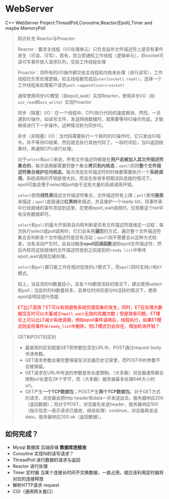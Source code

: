 # WebServer
C++ WebServer Project:ThreadPoll,Coroutine,Reactor(Epoll),Timer and maybe MemoryPoll


>知识补充 Reactor与Proactor
>
>Reactor：要求主线程（I/O处理单元）只负责监听文件描述符上是否有事件发生（可读、可写），若有，则立即通知工作线程（逻辑单元），将socket可读可写事件放入请求队列，交给工作线程处理
>
>Proactor：将所有的I/O操作都交给主线程和内核来处理（进行读写），工作线程仅负责处理逻辑，如主线程都完成后`user[socket].read()`，选择一个工作线程来处理客户请求`pool->append(users+socket)`
>
>通常使用同步I/O模型（如epoll_wait）实现Reactor，使用异步I/O（如`aio_read`和`aio_write`）实现Proactor
>
>同步（阻塞）I/O：在一个线程中，CPU执行代码的速度极快，然而，一旦遇到IO操作，如读写文件、发送网络数据时，就需要等待IO操作完成，才能继续进行下一步操作。这种情况称为同步IO。
>
>异步（非阻塞）I/O：当代码需要执行一个耗时的IO操作时，它只发出IO指令，并不等待IO结果，然后就去执行其他代码了。一段时间后，当IO返回结果时，再通知CPU进行处理。
>
>对于`select`和`poll`来说，所有文件描述符都是在**用户态被加入其文件描述符集合的**，每次调用都需要将整个集合**拷贝到内核态**；`epoll`则将**整个文件描述符集合维护在内核态**，每次添加文件描述符的时候都需要执行一个**系统调用**。系统调用的开销是很大的，而且在有很多短期活跃连接的情况下，epoll可能会慢于select和poll由于这些大量的系统调用开销。
>
>`select`使用**线性表**描述文件描述符集合，文件描述符有上限；`poll`使用**链表**来描述；`epoll`底层通过**红黑树**来描述，并且维护一个ready list，将事件表中已经就绪的事件添加到这里，在使用epoll_wait调用时，仅观察这个list中有没有数据即可。
>
>`select`和`poll`的最大开销来自内核判断是否有文件描述符就绪这一过程：每次执行select或poll调用时，它们会采用**遍历**的方式，遍历整个文件描述符集合去判断各个文件描述符是否有活动；`epoll`则不需要去以这种方式检查，当有活动产生时，会自动触发**epoll回调函数**通知epoll文件描述符，然后内核将这些就绪的文件描述符放到之前提到的`ready list`中等待epoll_wait调用后被处理。
>
>`select`和`poll`都只能工作在相对低效的`LT`模式下，而`epoll`同时支持`LT`和`ET`模式。
>
>综上，当监测的fd数量较小，且各个fd都很活跃的情况下，建议使用select和poll；当监听的fd数量较多，且单位时间仅部分fd活跃的情况下，使用epoll会明显提升性能
>
><span style = "color:red">ET比LT高效？ET可以有效避免系统饥饿现象的发生，同时，ET在处理大数据交互时可以大量减少`epoll_wait`无效的苏醒次数；但是效率问题，ET理论上可以比LT减少系统调用，例如epoll事件调用后，线程执行，如果ET模式则会将事件从`ready_list`中删除，但LT模式仍会存在，增加轮询开销？ </span>

>GET和POST的区别
>- 最直观的区别就是GET把参数包含在URL中，POST通过request body传递参数。
>- GET请求参数会被完整保留在浏览器历史记录里，而POST中的参数不会被保留。
>- GET请求在URL中传送的参数是有长度限制。（大多数）浏览器通常都会限制url长度在2K个字节，而（大多数）服务器最多处理64K大小的url。
>- GET产生**一个TCP数据包**；POST产生**两个TCP数据包**。对于GET方式的请求，浏览器会把http header和data一并发送出去，服务器响应200（返回数据）；而对于POST，浏览器先发送header，服务器响应100（指示信息—表示请求已接收，继续处理）continue，浏览器再发送data，服务器响应200 ok（返回数据）。


## 如何完成？
- Mysql 数据库 后端存储 **数据库连接池**
- Coroutine 实现fd的读写请求？
- ThreadPoll 进行数据的请求与返回
- Reactor 进行处理
- Timer 定时器 当某个连接长时间不交换数据，一直占用，就应该利用定时器将对应的连接释放
- 解析HTTP请求 request
- CGI（通用网关接口）

